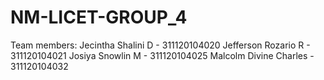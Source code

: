 # NM-LICET-GROUP_4

Team members:
Jecintha Shalini D - 311120104020
Jefferson Rozario R - 311120104021
Josiya Snowlin M - 311120104025
Malcolm Divine Charles - 311120104032
